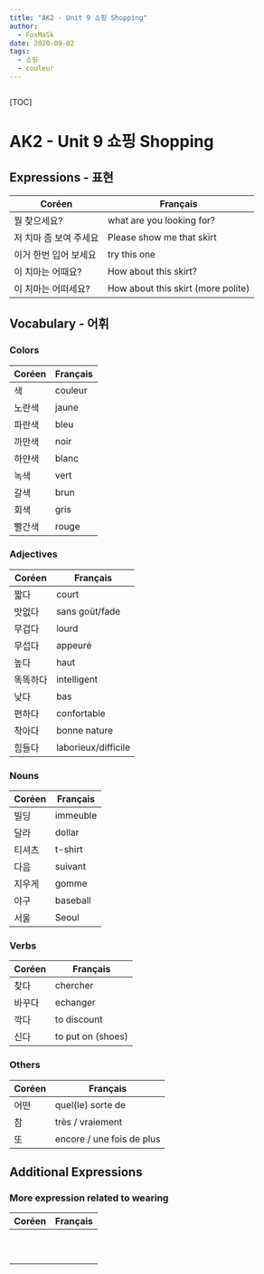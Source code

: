 ```yaml
---
title: "AK2 - Unit 9 쇼핑 Shopping"
author:
  - FoxMaSk
date: 2020-09-02
tags: 
  - 쇼핑
  - couleur
---
```


```toc
```

[TOC]

# AK2 - Unit 9 쇼핑 Shopping

## Expressions - 표현

| Coréen | Français |
| ------ | -------- |
| 뭘 찾으세요?       | what are you looking for? |
| 저 치마 좀 보여 주세요       | Please show me that skirt         |
| 이거 한번 입어 보세요  | try this one |
| 이 치마는 어때요?| How about this skirt?         |
| 이 치마는 어떠세요?| How about this skirt (more polite) |
	
## Vocabulary - 어휘

### Colors

| Coréen | Français |
| ------ | -------- |
|  색      |  couleur        |
|  노란색      |  jaune  |
|  파란색      |  bleu        |
|  까만색      |  noir        |
|  하얀색      |  blanc        |
|  녹색      |  vert        |
|  갈색      |  brun        |
|  회색      |  gris        |
|  빨간색      |  rouge        |

### Adjectives

| Coréen | Français |
| ------ | -------- |
| 짧다       |  court        |
| 맛없다       |  sans goût/fade        |
| 무겁다       |  lourd        |
| 무섭다       |  appeuré       |
| 높다       |  haut        |
| 똑똑하다       |  intelligent        |
| 낮다       |  bas |
| 편하다       |  confortable        |
| 착아다       |  bonne nature  |
| 힘들다       |  laborieux/difficile |

### Nouns

| Coréen | Français                            |
| ------ | ----------------------------------- |
| 빌딩       |  immeuble        |
| 달라       |  dollar        |
| 티셔츠       |  t-shirt        |
| 다음       |  suivant        |
| 지우게       |  gomme        |
| 야구       |  baseball        |
| 서울       |  Seoul        |

### Verbs

| Coréen | Français                            |
| ------ | ----------------------------------- |
| 찾다       | chercher       |
| 바꾸다 |        echanger        |
| 깍다      | to discount |
| 신다       | to put on (shoes)  |

### Others

| Coréen | Français                            |
| ------ | ----------------------------------- |
| 어떤       | quel(le) sorte de          |
| 참       | très / vraiement         |
| 또       | encore / une fois de plus         |

## Additional Expressions
### More expression related to wearing

| Coréen | Français                            |
| ------ | ----------------------------------- |
|        |          |
|        |          |
|        |          |
|        |          |
|        |          |
|        |          |
|        |          |
|        |          |
|        |          |
|        |          |